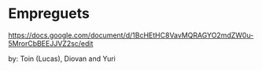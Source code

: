 # Empreguets

https://docs.google.com/document/d/1BcHEtHC8VavMQRAGYO2mdZW0u-5MrorCbBEEJJVZ2sc/edit


by: Toin (Lucas), Diovan and Yuri
